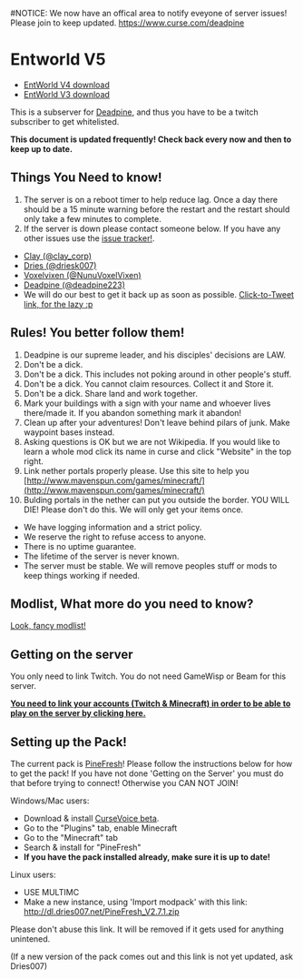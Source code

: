 #NOTICE: We now have an offical area to notify eveyone of server issues! Please join to keep updated. https://www.curse.com/deadpine

Entworld V5
=============

- [EntWorld V4 download](https://dl.dries007.net/EntWorld4_World_v4.2.1.7z)
- [EntWorld V3 download](https://dl.dries007.net/EntWorld3_World_v3.2.3.7z)

This is a subserver for [Deadpine](http://www.twitch.tv/deadpine), and thus you have to be a twitch subscriber to get whitelisted.

**This document is updated frequently! Check back every now and then to keep up to date.**

Things You Need to know!
------------------------

1. The server is on a reboot timer to help reduce lag. Once a day there should be a 15 minute warning before the restart and the restart should only take a few minutes to complete.
2. If the server is down please contact someone below. If you have any other issues use the [issue tracker!](https://github.com/Claycorp/EntWorld/issues).
 * [Clay (@clay_corp)](https://twitter.com/Clay_corp) 
 * [Dries (@driesk007) ](https://twitter.com/driesk007) 
 * [Voxelvixen (@NunuVoxelVixen)](https://twitter.com/NunuVoxelVixen) 
 * [Deadpine (@deadpine223)](https://twitter.com/deadpine223)
 * We will do our best to get it back up as soon as possible. [Click-to-Tweet link, for the lazy :p](http://ctt.ec/cqSfe)

Rules! You better follow them!
---------

1. Deadpine is our supreme leader, and his disciples' decisions are LAW.
2. Don't be a dick.
3. Don't be a dick. This includes not poking around in other people's stuff.
4. Don't be a dick. You cannot claim resources. Collect it and Store it.
5. Don't be a dick. Share land and work together.
6. Mark your buildings with a sign with your name and whoever lives there/made it. If you abandon something mark it abandon!
7. Clean up after your adventures! Don't leave behind pilars of junk. Make waypoint bases instead.
8. Asking questions is OK but we are not Wikipedia. If you would like to learn a whole mod click its name in curse and click "Website" in the top right.
9. Link nether portals properly please. Use this site to help you [http://www.mavenspun.com/games/minecraft/](http://www.mavenspun.com/games/minecraft/) 
10. Bulding portals in the nether can put you outside the border. YOU WILL DIE! Please don't do this. We will only get your items once.

- We have logging information and a strict policy.
- We reserve the right to refuse access to anyone.
- There is no uptime guarantee.
- The lifetime of the server is never known.
- The server must be stable. We will remove peoples stuff or mods to keep things working if needed.

Modlist, What more do you need to know?
-----------

[Look, fancy modlist!](/modlist.md)

Getting on the server
---------------------

You only need to link Twitch. You do not need GameWisp or Beam for this server.

**[You need to link your accounts (Twitch & Minecraft) in order to be able to play on the server by clicking here.](http://www.doubledoordev.net/?p=linking)**

Setting up the Pack!
--------

The current pack is [PineFresh](http://minecraft.curseforge.com/projects/pinefresh-1-9?gameCategorySlug=modpacks&projectID=238846)!
Please follow the instructions below for how to get the pack! If you have not done 'Getting on the Server' you must do that before trying to connect! Otherwise you CAN NOT JOIN!


Windows/Mac users: 
- Download & install [CurseVoice beta](http://beta.cursevoice.com/).
- Go to the "Plugins" tab, enable Minecraft
- Go to the "Minecraft" tab
- Search & install for "PineFresh"
- **If you have the pack installed already, make sure it is up to date!**

Linux users:
- USE MULTIMC
- Make a new instance, using 'Import modpack' with this link: http://dl.dries007.net/PineFresh_V2.7.1.zip

Please don't abuse this link. It will be removed if it gets used for anything unintened.

(If a new version of the pack comes out and this link is not yet updated, ask Dries007)
